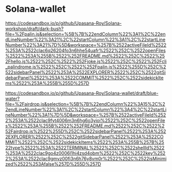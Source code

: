 # Solana-wallet
https://codesandbox.io/p/github/Upasana-Roy/Solana-workshop/draft/dark-bush?file=%2Fpalin.js&selection=%5B%7B%22endColumn%22%3A1%2C%22endLineNumber%22%3A21%2C%22startColumn%22%3A1%2C%22startLineNumber%22%3A21%7D%5D&workspace=%257B%2522activeFileId%2522%253A%2522clac6q26204fo3n6hhe54uafr%2522%252C%2522openFiles%2522%253A%255B%2522%252FREADME.md%2522%252C%2522%252Fhello.js%2522%252C%2522%252Fjoke.js%2522%252C%2522%252Fcli_palindrome.js%2522%252C%2522%252Fpalin.js%2522%255D%252C%2522sidebarPanel%2522%253A%2522EXPLORER%2522%252C%2522gitSidebarPanel%2522%253A%2522COMMIT%2522%252C%2522sidekickItems%2522%253A%255B%255D%257D

https://codesandbox.io/p/github/Upasana-Roy/Solana-wallet/draft/blue-water?file=%2Fairdrop.js&selection=%5B%7B%22endColumn%22%3A15%2C%22endLineNumber%22%3A1%2C%22startColumn%22%3A4%2C%22startLineNumber%22%3A1%7D%5D&workspace=%257B%2522activeFileId%2522%253A%2522clac9fyt4006m3n6hg6o3yioi%2522%252C%2522openFiles%2522%253A%255B%2522%252FREADME.md%2522%252C%2522%252Fairdrop.js%2522%255D%252C%2522sidebarPanel%2522%253A%2522EXPLORER%2522%252C%2522gitSidebarPanel%2522%253A%2522COMMIT%2522%252C%2522sidekickItems%2522%253A%255B%257B%2522type%2522%253A%2522TERMINAL%2522%252C%2522shellId%2522%253A%2522clac9go4z0006l1hi4zsd4obm%2522%252C%2522key%2522%253A%2522clac9gmvz00fi3n6h76y8vm0r%2522%252C%2522isMinimized%2522%253Afalse%257D%255D%257D
